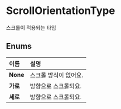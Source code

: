 # ScrollOrientationType

스크롤이 적용되는 타입   


## **Enums**

| **이름** | **설명** |
| :--- | :--- |
| **None** | 스크롤 방식이 없어요. |
| **가로** | 방향으로 스크롤되요. |
| **세로** | 방향으로 스크롤되요. |

